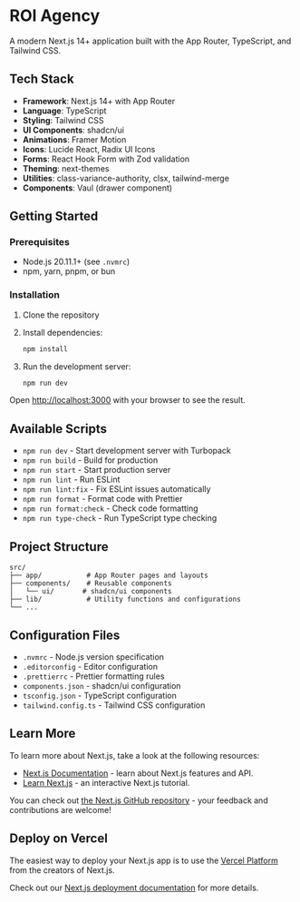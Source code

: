 # ROI Agency

A modern Next.js 14+ application built with the App Router, TypeScript, and Tailwind CSS.

## Tech Stack

- **Framework**: Next.js 14+ with App Router
- **Language**: TypeScript
- **Styling**: Tailwind CSS
- **UI Components**: shadcn/ui
- **Animations**: Framer Motion
- **Icons**: Lucide React, Radix UI Icons
- **Forms**: React Hook Form with Zod validation
- **Theming**: next-themes
- **Utilities**: class-variance-authority, clsx, tailwind-merge
- **Components**: Vaul (drawer component)

## Getting Started

### Prerequisites

- Node.js 20.11.1+ (see `.nvmrc`)
- npm, yarn, pnpm, or bun

### Installation

1. Clone the repository
2. Install dependencies:
   ```bash
   npm install
   ```

3. Run the development server:
   ```bash
   npm run dev
   ```

Open [http://localhost:3000](http://localhost:3000) with your browser to see the result.

## Available Scripts

- `npm run dev` - Start development server with Turbopack
- `npm run build` - Build for production
- `npm run start` - Start production server
- `npm run lint` - Run ESLint
- `npm run lint:fix` - Fix ESLint issues automatically
- `npm run format` - Format code with Prettier
- `npm run format:check` - Check code formatting
- `npm run type-check` - Run TypeScript type checking

## Project Structure

```
src/
├── app/           # App Router pages and layouts
├── components/    # Reusable components
│   └── ui/       # shadcn/ui components
├── lib/           # Utility functions and configurations
└── ...
```

## Configuration Files

- `.nvmrc` - Node.js version specification
- `.editorconfig` - Editor configuration
- `.prettierrc` - Prettier formatting rules
- `components.json` - shadcn/ui configuration
- `tsconfig.json` - TypeScript configuration
- `tailwind.config.ts` - Tailwind CSS configuration

## Learn More

To learn more about Next.js, take a look at the following resources:

- [Next.js Documentation](https://nextjs.org/docs) - learn about Next.js features and API.
- [Learn Next.js](https://nextjs.org/learn) - an interactive Next.js tutorial.

You can check out [the Next.js GitHub repository](https://github.com/vercel/next.js) - your feedback and contributions are welcome!

## Deploy on Vercel

The easiest way to deploy your Next.js app is to use the [Vercel Platform](https://vercel.com/new?utm_medium=default-template&filter=next.js&utm_source=create-next-app&utm_campaign=create-next-app-readme) from the creators of Next.js.

Check out our [Next.js deployment documentation](https://nextjs.org/docs/app/building-your-application/deploying) for more details.
